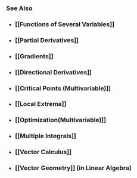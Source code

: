 ---
---

### See Also

- ### [[Functions of Several Variables]]

- ### [[Partial Derivatives]]

- ### [[Gradients]]

- ### [[Directional Derivatives]]

- ### [[Critical Points (Multivariable)]]

- ### [[Local Extrema]]

- ### [[Optimization(Multivariable)]]

- ### [[Multiple Integrals]]

- ### [[Vector Calculus]]

- ### [[Vector Geometry]] (in Linear Algebra)
